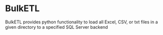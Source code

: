 # BulkETL

BulkETL provides python functionality to load all Excel, CSV, or txt files in a given directory to a specified SQL Server backend
